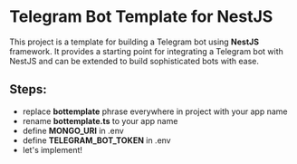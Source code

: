 # Telegram Bot Template for NestJS

This project is a template for building a Telegram bot using **NestJS** framework. It provides a starting point for integrating a Telegram bot with NestJS and can be extended to build sophisticated bots with ease.

## Steps: 
- replace <strong>bottemplate</strong> phrase everywhere in project with your app name
- rename <strong>bottemplate.ts</strong> to your app name
- define <strong>MONGO_URI</strong> in .env
- define <strong>TELEGRAM_BOT_TOKEN</strong> in .env
- let's implement! 